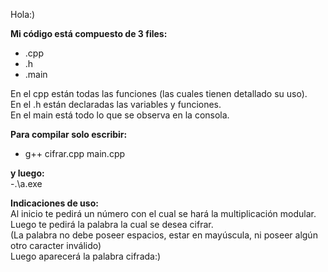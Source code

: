 Hola:)<br />

**Mi código está compuesto de 3 files:** <br />
- .cpp <br />
- .h <br />
- .main <br />


En el cpp están todas las funciones (las cuales tienen detallado su uso). <br />
En el .h están declaradas las variables y funciones. <br />
En el main está todo lo que se observa en la consola. <br />




**Para compilar solo escribir:** <br />
- g++ cifrar.cpp main.cpp <br />

**y luego:** <br />
-.\a.exe <br />



**Indicaciones de uso:** <br />
Al inicio te pedirá un número con el cual se hará la multiplicación modular. <br />
Luego te pedirá la palabra la cual se desea cifrar. <br />
(La palabra no debe poseer espacios, estar en mayúscula, ni poseer algún otro caracter inválido) <br />
Luego aparecerá la palabra cifrada:) <br />